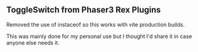 ## ToggleSwitch from Phaser3 Rex Plugins
Removed the use of instaceof so this works with vite production builds.

This was mainly done for my personal use but I thought I'd share it in case anyone else needs it.
